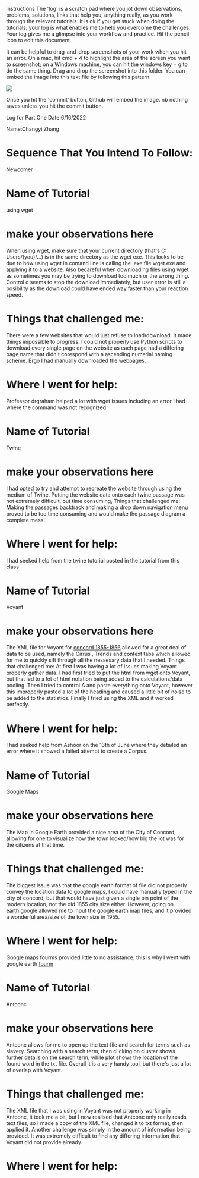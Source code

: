 instructions
The 'log' is a scratch pad where you jot down observations, problems, solutions, links that help you, anything really, as you work through the relevant tutorials. It is ok if you get stuck when doing the tutorials; your log is what enables me to help you overcome the challenges. Your log gives me a glimpse into your workflow and practice. Hit the pencil icon to edit this document.

It can be helpful to drag-and-drop screenshots of your work when you hit an error. On a mac, hit cmd + 4 to highlight the area of the screen you want to screenshot; on a Windows machine, you can hit the windows key + g to do the same thing. Drag and drop the screenshot into this folder. You can embed the image into this text file by following this pattern:

![](the-screenshot-filename.png)

Once you hit the 'commit' button, Github will embed the image. nb nothing saves unless you hit the commit button.

Log for Part One
Date:6/16/2022

Name:Changyi Zhang

# Sequence That You Intend To Follow: 
Newcomer

# Name of Tutorial
using wget
# make your observations here
When using wget, make sure that your current directory (that's C: Users/(you)/...) is in the same directory as the wget exe. This looks to be due to how using wget in comand line is calling the .exe file wget.exe and applying it to a website. Also becareful when downloading files using wget as sometimes you may be trying to download too much or the wrong thing. Control c seems to stop the download immediately, but user error is still a posibility as the download could have ended way faster than your reaction speed. 

# Things that challenged me:
There were a few websites that would just refuse to load/download. It made things impossible to progress. I could not properly use Python scripts to download every single page on the website as each page had a differing page name that didn't corespond with a ascending numerial naming scheme. Ergo I had manually downloaded the webpages.

# Where I went for help: 
Professor drgraham helped a lot with wget issues including an error I had where the command was not recognized

# Name of Tutorial
Twine
# make your observations here
I had opted to try and attempt to recreate the website through using the medium of Twine. Putting the website data onto each twine passage was not extremely difficult, but time consuming, 
Things that challenged me:
Making the passages backtrack and making a drop down navigation menu proved to be too time consuming and would make the passage diagram a complete mess. 
# Where I went for help:
I had seeked help from the twine tutorial posted in the tutorial from this class


# Name of Tutorial
Voyant
# make your observations here
The XML file for Voyant for [concord 1855-1856](https://digitalconcord.tamu.edu/content/concord-1855-1856) allowed for a great deal of data to be used, namely the Cirrus , Trends and context tabs which allowed for me to quickly sift through all the nessesary data that I needed.
Things that challenged me:
At first I was having a lot of issues making Voyant properly gather data. I had first tried to put the html from wget onto Voyant, but that led to a lot of html notation being added to the calculations/data pooling. Then I tried to control A and paste everything onto Voyant, however this improperly pasted a lot of the heading and caused a little bit of noise to be added to the statistics. Finally I tried using the XML and it worked perfectly.
# Where I went for help:
I had seeked help from Ashoor on the 13th of June where they detailed an error where it showed a failed attempt to create a Corpus.

# Name of Tutorial
Google Maps
# make your observations here
The Map in Google Earth provided a nice area of the City of Concord, allowing for one to visualize how the town looked/how big the lot was for the citizens at that time.
# Things that challenged me:
The biggest issue was that the google earth format of file did not properly convey the location data to google maps, I could have manually typed in the city of concord, but that would have just given a single pin point of the modern location, not the old 1855 city size either. However, going on earth.google allowed me to input the google earth map files, and it provided a wonderful area/size of the town size in 1955.
# Where I went for help:
Google maps fourms provided little to no assistance, this is why I went with google earth [fourm](https://support.google.com/mymaps/answer/3024836?hl=en&co=GENIE.Platform%3DDesktop)

# Name of Tutorial
Antconc
# make your observations here
Antconc allows for me to open up the text file and search for terms such as slavery. Searching with a search term, then clicking on cluster shows further details on the search term, while plot shows the location of the found word in the txt file. Overall it is a very handy tool, but there's just a lot of overlap with Voyant.
# Things that challenged me:
The XML file that I was using in Voyant was not properly working in Antconc, it took me a bit, but I now realised that Antconc only really reads text files, so I made a copy of the XML file, changed it to txt format, then applied it. Another challenge was simply in the amount of information being provided. It was extremely difficult to find any differing information that Voyant did not provide already.
# Where I went for help:
